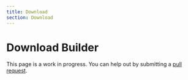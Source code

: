 ```yaml
---
title: Download
section: Download
---
```


# Download Builder

This page is a work in progress. You can help out by submitting a
[pull request](https://github.com/openpsa/grid.js/pulls).
